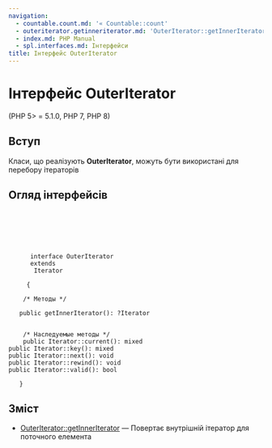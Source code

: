 ```yaml
---
navigation:
  - countable.count.md: '« Countable::count'
  - outeriterator.getinneriterator.md: 'OuterIterator::getInnerIterator »'
  - index.md: PHP Manual
  - spl.interfaces.md: Інтерфейси
title: Інтерфейс OuterIterator
---
```

# Інтерфейс OuterIterator

(PHP 5> = 5.1.0, PHP 7, PHP 8)

## Вступ

Класи, що реалізують **OuterIterator**, можуть бути використані для перебору ітераторів

## Огляд інтерфейсів

```classsynopsis

     
    

    
     
      interface OuterIterator
      extends
       Iterator
     
     {

    /* Методы */
    
   public getInnerIterator(): ?Iterator


    /* Наследуемые методы */
    public Iterator::current(): mixed
public Iterator::key(): mixed
public Iterator::next(): void
public Iterator::rewind(): void
public Iterator::valid(): bool

   }
```

## Зміст

-   [OuterIterator::getInnerIterator](outeriterator.getinneriterator.md) — Повертає внутрішній ітератор для поточного елемента
